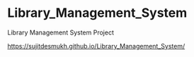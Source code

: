 # Library_Management_System
Library Management System Project

https://sujitdesmukh.github.io/Library_Management_System/
